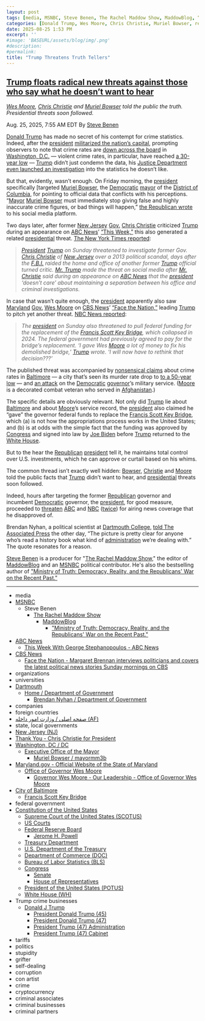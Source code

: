 ```yaml
---
layout: post
tags: [media, MSNBC, Steve Benen, The Rachel Maddow Show, MaddowBlog, “Ministry of Truth –  Democracy Reality and the Republicans’ War on the Recent Past.”, ABC News, This Week With George Stephanopoulos - ABC News, CBS News, Face the Nation - Margaret Brennan interviews politicians and covers the latest political news stories Sunday mornings on CBS, organizations, universities, Dartmouth, Home / Department of Government, Brendan Nyhan / Department of Government, companies, foreign countries, صفحه اصلی / وزارت امور داخله (AF), state local governments, New Jersey (NJ), Thank You - Chris Christie for President, Washington DC / DC, Executive Office of the Mayor, Muriel Bowser / mayormm3b, Maryland.gov - Official Website of the State of Maryland, Office of Governor Wes Moore, Governor Wes Moore - Our Leadership - Office of Governor Wes Moore, City of Baltimore, Francis Scott Key Bridge, federal government, Constitution of the United States, Supreme Court of the United States (SCOTUS), US Courts, Federal Reserve Board, Jerome H. Powell, Treasury Department, U.S. Department of the Treasury, Department of Commerce (DOC), Bureau of Labor Statistics (BLS), Congress, Senate, House of Representatives, President of the United States (POTUS), White House (WH), Trump crime businesses, Donald J Trump, President Donald Trump (45), President Donald Trump (47), President Trump (47) Administration, President Trump (47) Cabinet, tariffs, politics, stupidity, grifter, self-dealing, corruption, con artist, crime, cryptocurrency, criminal associates, criminal businesses, criminal partners]
categories: [Donald Trump, Wes Moore, Chris Christie, Muriel Bowser, revenge, retribution, weaponization]
date: 2025-08-25 1:53 PM
excerpt: ''
#image: 'BASEURL/assets/blog/img/.png'
#description:
#permalink:
title: "Trump Threatens Truth Tellers"
---
```



## [Trump floats radical new threats against those who say what he doesn’t want to hear](https://www.msnbc.com/rachel-maddow-show/maddowblog/trump-floats-radical-new-threats-say-doesnt-want-hear-rcna226936)

*[Wes Moore](https://governor.maryland.gov/leadership/Pages/governor.aspx), [Chris Christie](https://chrischristie.com/) and [Muriel Bowser](https://mayor.dc.gov/biography/muriel-bowser) told the public the truth. Presidential threats soon followed.*

Aug. 25, 2025, 7:55 AM EDT
By [Steve Benen](https://www.msnbc.com/author/steve-benen-ncpn433601)

[Donald Trump](https://www.donaldjtrump.com/) has made no secret of his contempt for crime statistics. Indeed, after the [president](https://www.whitehouse.gov/) [militarized the nation’s capital](https://www.msnbc.com/opinion/msnbc-opinion/trump-democrats-strategy-washington-dc-police-national-guard-rcna225710), prompting observers to note that crime rates are [down across the board](https://www.nbcnews.com/politics/white-house/trumps-unprecedented-takeover-dc-police-comes-crime-figures-show-rcna224376) in [Washington, D.C.](https://dc.gov/) — violent crime rates, in particular, have reached [a 30-year low](https://www.nbcnews.com/politics/white-house/trumps-unprecedented-takeover-dc-police-comes-crime-figures-show-rcna224376) — [Trump](https://www.donaldjtrump.com/) didn’t just condemn the data, his [Justice Department](https://www.justice.gov/) [even launched an investigation](https://www.msnbc.com/rachel-maddow-show/maddowblog/justice-department-launches-investigation-dc-crime-data-trumps-complai-rcna226085) into the statistics he doesn’t like.

But that, evidently, wasn’t enough. On Friday morning, the [president](https://www.whitehouse.gov/) specifically [targeted [Muriel Bowser](https://mayor.dc.gov/biography/muriel-bowser), the [Democratic](https://www.democrats.org/) [mayor](https://mayor.dc.gov/) of the [District of Columbia](https://dc.gov/), for pointing to official data that conflicts with his perceptions. “[Mayor](https://mayor.dc.gov/) [Muriel Bowser](https://mayor.dc.gov/biography/muriel-bowser) must immediately stop giving false and highly inaccurate crime figures, or bad things will happen,” [the Republican wrote](https://truthsocial.com/@realDonaldTrump](https://www.donaldjtrump.com/)/115070876988527695) to his social media platform.

Two days later, after former [New Jersey](https://www.nj.gov/) [Gov.](https://www.nj.gov/governor/) [Chris Christie](https://chrischristie.com/) criticized [Trump](https://www.donaldjtrump.com/) during an appearance on [ABC News](https://abcnews.go.com/)’ [“This Week,”](https://abcnews.go.com/ThisWeek) this also generated a related [presidential](https://www.whitehouse.gov/) threat. [The New York Times reported](https://www.nytimes.com/2025/08/25/us/politics/trump-chris-christie-bridgegate.html):

> *[President](https://www.whitehouse.gov/) [Trump](https://www.donaldjtrump.com/) on Sunday threatened to investigate former Gov. [Chris Christie](https://chrischristie.com/) of [New Jersey](https://www.nj.gov/) over a 2013 political scandal, days after the [F.B.I.](https://www.fbi.gov/) raided the home and office of another former [Trump](https://www.donaldjtrump.com/) official turned critic. [Mr. Trump](https://www.donaldjtrump.com/) made the threat on social media after [Mr. Christie](https://chrischristie.com/) said during an appearance on [ABC News](https://abcnews.go.com/) that the [president](https://www.whitehouse.gov/) ‘doesn’t care’ about maintaining a separation between his office and criminal investigations.*

In case that wasn’t quite enough, the [president](https://www.whitehouse.gov/) apparently also saw [Maryland](https://www.maryland.gov/) [Gov.](https://governor.maryland.gov/) [Wes Moore](https://governor.maryland.gov/leadership/Pages/governor.aspx) on [CBS News](https://www.cbsnews.com/)’ [“Face the Nation,”](https://www.cbsnews.com/face-the-nation/) leading [Trump](https://www.donaldjtrump.com/) to pitch yet another threat. [NBC News reported](https://www.nbcnews.com/politics/white-house/trump-threatens-military-baltimore-crime-key-bridge-funding-chicago-rcna226846):

> *The [president](https://www.whitehouse.gov/) on Sunday also threatened to pull federal funding for the replacement of the [Francis Scott Key Bridge](https://www.baltimorecity.gov/sites/default/files/key-bridge-response-0424-en-web.pdf), which collapsed in 2024. The federal government had previously agreed to pay for the bridge’s replacement. ‘I gave Wes [Moore](https://governor.maryland.gov/leadership/Pages/governor.aspx) a lot of money to fix his demolished bridge,’ [Trump](https://www.donaldjtrump.com/) wrote. ‘I will now have to rethink that decision???’*

The published threat was accompanied by [nonsensical claims](https://truthsocial.com/@realDonaldTrump](https://www.donaldjtrump.com/)/115084149454997135) about crime rates in [Baltimore](https://www.baltimorecity.gov/) — a city that’s seen its murder rate drop to [to a 50-year low](https://www.npr.org/2025/08/19/nx-s1-5503390/baltimore-mayor-brandon-scott-low-crime-rates) — and [an attack](https://truthsocial.com/@realDonaldTrump](https://www.donaldjtrump.com/)/115084162750679122) on the [Democratic](https://www.democrats.org/) [governor](https://governor.maryland.gov/)’s military service. ([Moore](https://governor.maryland.gov/leadership/Pages/governor.aspx) is a decorated combat veteran who served in [Afghanistan](https://moi.gov.af/).)

The specific details are obviously relevant. Not only did [Trump](https://www.donaldjtrump.com/) lie about [Baltimore](https://www.baltimorecity.gov/) and about [Moore](https://governor.maryland.gov/leadership/Pages/governor.aspx)’s service record, the [president](https://www.whitehouse.gov/) also claimed he “gave” the governor federal funds to replace the [Francis Scott Key Bridge](https://www.baltimorecity.gov/sites/default/files/key-bridge-response-0424-en-web.pdf), which (a) is not how the appropriations process works in the United States; and (b) is at odds with the simple fact that the funding was approved by [Congress](https://www.congress.gov/) and signed into law by [Joe Biden](https://bidenwhitehouse.archives.gov/) before [Trump](https://www.donaldjtrump.com/) returned to the [White House](https://www.whitehouse.gov/).

But to the hear the [Republican](https://www.gop.com/) [president](https://www.whitehouse.gov/) tell it, he maintains total control over U.S. investments, which he can approve or curtail based on his whims.

The common thread isn’t exactly well hidden: [Bowser](https://mayor.dc.gov/biography/muriel-bowser), [Christie](https://chrischristie.com/) and [Moore](https://governor.maryland.gov/leadership/Pages/governor.aspx) told the public facts that [Trump](https://www.donaldjtrump.com/) didn’t want to hear, and [presidential](https://www.whitehouse.gov/) threats soon followed.

Indeed, hours after targeting the former [Republican](https://www.gop.com/) governor and incumbent [Democratic](https://www.democrats.org/) governor, the [president](https://www.whitehouse.gov/), for good measure, proceeded to [threaten](https://truthsocial.com/@realDonaldTrump](https://www.donaldjtrump.com/)/115086929873163909) [ABC](https://abcnews.go.com/) and [NBC](https://www.nbcnews.com/) ([twice](https://truthsocial.com/@realDonaldTrump](https://www.donaldjtrump.com/)/115087160158530143)) for airing news coverage that he disapproved of.

Brendan Nyhan, a political scientist at [Dartmouth College](https://home.dartmouth.edu/dartmouth), [told The Associated Press](https://apnews.com/article/bob-uecker-milwaukee-brewers-mr-baseball-4cbb3ccf166f8eeb1bbf04dc28f6aa90?click=primis) the other day, “The picture is pretty clear for anyone who’s read a history book what kind of [administration](https://www.whitehouse.gov/administration/) we’re dealing with.” The quote resonates for a reason.

[Steve Benen](https://www.msnbc.com/author/steve-benen-ncpn433601) is a producer for "[The Rachel Maddow Show](https://www.msnbc.com/rachel-maddow-show)," the editor of [MaddowBlog](https://www.msnbc.com/rachel-maddow-show) and an [MSNBC](https://www.msnbc.com/) political contributor. He's also the bestselling author of ["Ministry of Truth: Democracy, Reality, and the Republicans' War on the Recent Past."](https://www.harpercollins.com/products/ministry-of-truth-steve-benen)

----
- media
- [MSNBC](https://www.msnbc.com/)
    - Steve Benen
        - [The Rachel Maddow Show](https://www.msnbc.com/rachel-maddow-show)
            - [MaddowBlog](https://www.msnbc.com/rachel-maddow-show) 
                - ["Ministry of Truth: Democracy, Reality, and the Republicans' War on the Recent Past."](https://www.harpercollins.com/products/ministry-of-truth-steve-benen)
- [ABC News](https://abcnews.go.com/)
    - [This Week With George Stephanopoulos - ABC News](https://abcnews.go.com/ThisWeek)
- [CBS News](https://www.cbsnews.com/)
    - [Face the Nation - Margaret Brennan interviews politicians and covers the latest political news stories Sunday mornings on CBS](https://www.cbsnews.com/face-the-nation/)
- organizations 
- universities 
- [Dartmouth](https://home.dartmouth.edu/dartmouth)
    - [Home / Department of Government](https://govt.dartmouth.edu/home-grid)
        - [Brendan Nyhan / Department of Government](https://faculty-directory.dartmouth.edu/brendan-nyhan)
- companies 
- foreign countries
- [صفحه اصلی / وزارت امور داخله (AF)](https://moi.gov.af/)
- state, local governments
- [New Jersey (NJ)](https://www.nj.gov/)
- [Thank You - Chris Christie for President](https://chrischristie.com/)
- [Washington, DC / DC](https://dc.gov/portalwip)
    - [Executive Office of the Mayor](https://mayor.dc.gov/node)
        - [Muriel Bowser / mayormm3b](https://mayor.dc.gov/biography/muriel-bowser)
- [Maryland.gov - Official Website of the State of Maryland](https://www.maryland.gov/Pages/default.aspx)
    - [Office of Governor Wes Moore](https://governor.maryland.gov/Pages/home.aspx)
        - [Governor Wes Moore - Our Leadership - Office of Governor Wes Moore](https://governor.maryland.gov/leadership/Pages/governor.aspx)
- [City of Baltimore](https://www.baltimorecity.gov/)
    - [Francis Scott Key Bridge](https://www.baltimorecity.gov/sites/default/files/key-bridge-response-0424-en-web.pdf)
- federal government 
- [Constitution of the United States](https://constitution.congress.gov/)
    - [Supreme Court of the United States (SCOTUS)](https://www.supremecourt.gov/)
    - [US Courts](https://www.uscourts.gov/)
    - [Federal Reserve Board](https://www.federalreserve.gov/)
        - [Jerome H. Powell](https://www.federalreserve.gov/aboutthefed/bios/board/powell.htm)
    - [Treasury Department](https://home.treasury.gov/)
    - [U.S. Department of the Treasury](https://home.treasury.gov/)
    - [Department of Commerce (DOC)](https://www.commerce.gov/)
    - [Bureau of Labor Statistics (BLS)](https://www.bls.gov/)
    - [Congress](https://www.congress.gov/)
        - [Senate](https://www.senate.gov/)
        - [House of Representatives](https://www.house.gov/)
    - [President of the United States (POTUS)](https://www.whitehouse.gov/)
    - [White House (WH)](https://www.whitehouse.gov/)
- Trump crime businesses 
    - [Donald J Trump](https://www.donaldjtrump.com/)
         - [President Donald Trump (45)](https://trumpwhitehouse.archives.gov/)
        - [President Donald Trump (47)](https://www.whitehouse.gov/administration/donald-j-trump/)
        - [President Trump (47) Administration](https://www.whitehouse.gov/administration/)
        - [President Trump (47) Cabinet](https://www.whitehouse.gov/administration/the-cabinet/)
- tariffs
- politics
- stupidity
- grifter
- self-dealing
- corruption
- con artist 
- crime
- cryptocurrency 
- criminal associates
- criminal businesses
- criminal partners

